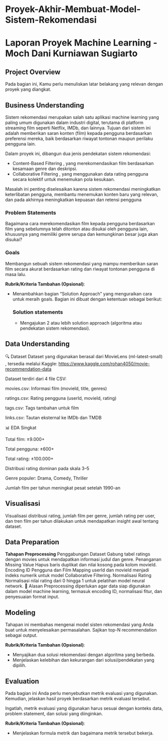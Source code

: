 # Proyek-Akhir-Membuat-Model-Sistem-Rekomendasi
# Laporan Proyek Machine Learning - Moch Dani Kurniawan Sugiarto

## Project Overview

Pada bagian ini, Kamu perlu menuliskan latar belakang yang relevan dengan proyek yang diangkat.

## Business Understanding

Sistem rekomendasi merupakan salah satu aplikasi machine learning yang paling umum digunakan dalam industri digital, terutama di platform streaming film seperti Netflix, IMDb, dan lainnya. Tujuan dari sistem ini adalah memberikan saran konten (film) kepada pengguna berdasarkan preferensi mereka, baik berdasarkan riwayat tontonan maupun perilaku pengguna lain.

Dalam proyek ini, dibangun dua jenis pendekatan sistem rekomendasi:

- Content-Based Filtering , yang merekomendasikan film berdasarkan kesamaan genre dan deskripsi.
- Collaborative Filtering , yang menggunakan data rating pengguna secara kolektif untuk menemukan pola kesukaan.

Masalah ini penting diselesaikan karena sistem rekomendasi meningkatkan keterlibatan pengguna, membantu menemukan konten baru yang relevan, dan pada akhirnya meningkatkan kepuasan dan retensi pengguna

### Problem Statements

Bagaimana cara merekomendasikan film kepada pengguna berdasarkan film yang sebelumnya telah ditonton atau disukai oleh pengguna lain, khususnya yang memiliki genre serupa dan kemungkinan besar juga akan disukai?

### Goals

Membangun sebuah sistem rekomendasi yang mampu memberikan saran film secara akurat berdasarkan rating dan riwayat tontonan pengguna di masa lalu.

**Rubrik/Kriteria Tambahan (Opsional)**:
- Menambahkan bagian “Solution Approach” yang menguraikan cara untuk meraih goals. Bagian ini dibuat dengan ketentuan sebagai berikut: 

    ### Solution statements
    - Mengajukan 2 atau lebih solution approach (algoritma atau pendekatan sistem rekomendasi).

## Data Understanding
🔍 Dataset
Dataset yang digunakan berasal dari MovieLens (ml-latest-small) , tersedia melalui Kaggle:
https://www.kaggle.com/rohan4050/movie-recommendation-data

Dataset terdiri dari 4 file CSV:

movies.csv: Informasi film (movieId, title, genres)

ratings.csv: Rating pengguna (userId, movieId, rating)

tags.csv: Tags tambahan untuk film

links.csv: Tautan eksternal ke IMDb dan TMDB

📊 EDA Singkat

Total film: ±9.000+

Total pengguna: ±600+

Total rating: ±100.000+

Distribusi rating dominan pada skala 3–5

Genre populer: Drama, Comedy, Thriller

Jumlah film per tahun meningkat pesat setelah 1990-an

## Visualisasi

Visualisasi distribusi rating, jumlah film per genre, jumlah rating per user, dan tren film per tahun dilakukan untuk mendapatkan insight awal tentang dataset.

## Data Preparation
**Tahapan Preprocessing**
Penggabungan Dataset
Gabung tabel ratings dengan movies untuk mendapatkan informasi judul dan genre.
Penanganan Missing Value
Hapus baris duplikat dan nilai kosong pada kolom movieId.
Encoding ID Pengguna dan Film
Mapping userId dan movieId menjadi indeks numerik untuk model Collaborative Filtering.
Normalisasi Rating
Normalisasi nilai rating dari 0 hingga 1 untuk pelatihan model neural network.
🤔 Alasan
Preprocessing diperlukan agar data siap digunakan dalam model machine learning, termasuk encoding ID, normalisasi fitur, dan penyesuaian format input.

## Modeling
Tahapan ini membahas mengenai model sisten rekomendasi yang Anda buat untuk menyelesaikan permasalahan. Sajikan top-N recommendation sebagai output.

**Rubrik/Kriteria Tambahan (Opsional)**: 
- Menyajikan dua solusi rekomendasi dengan algoritma yang berbeda.
- Menjelaskan kelebihan dan kekurangan dari solusi/pendekatan yang dipilih.

## Evaluation
Pada bagian ini Anda perlu menyebutkan metrik evaluasi yang digunakan. Kemudian, jelaskan hasil proyek berdasarkan metrik evaluasi tersebut.

Ingatlah, metrik evaluasi yang digunakan harus sesuai dengan konteks data, problem statement, dan solusi yang diinginkan.

**Rubrik/Kriteria Tambahan (Opsional)**: 
- Menjelaskan formula metrik dan bagaimana metrik tersebut bekerja.
